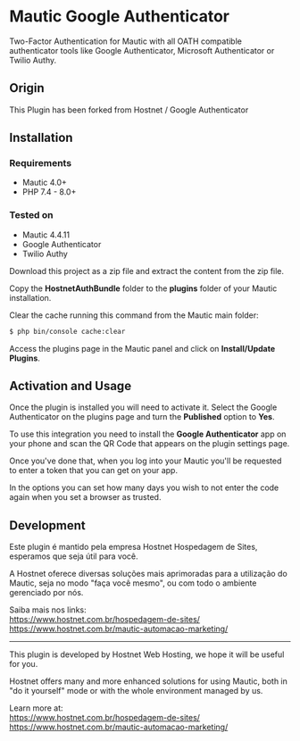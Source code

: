 # Mautic Google Authenticator

Two-Factor Authentication for Mautic with all OATH compatible authenticator tools like Google Authenticator, Microsoft Authenticator or Twilio Authy.

## Origin
This Plugin has been forked from Hostnet / Google Authenticator

## Installation

### Requirements
- Mautic 4.0+
- PHP 7.4 - 8.0+

### Tested on
- Mautic 4.4.11
- Google Authenticator
- Twilio Authy

Download this project as a zip file and extract the content from the zip file.

Copy the **HostnetAuthBundle** folder to the **plugins** folder of your Mautic installation.

Clear the cache running this command from the Mautic main folder:
```sh
$ php bin/console cache:clear
```
Access the plugins page in the Mautic panel and click on **Install/Update Plugins**.

## Activation and Usage

Once the plugin is installed you will need to activate it. Select the Google Authenticator on the plugins page and turn the **Published** option to **Yes**.

To use this integration you need to install the **Google Authenticator** app on your phone and scan the QR Code that appears on the plugin settings page.

Once you've done that, when you log into your Mautic you'll be requested to enter a token that you can get on your app.

In the options you can set how many days you wish to not enter the code again when you set a browser as trusted.

## Development

Este plugin é mantido pela empresa Hostnet Hospedagem de Sites, esperamos que seja útil para você.

A Hostnet oferece diversas soluções mais aprimoradas para a utilização do Mautic, seja no modo "faça você mesmo", ou com todo o ambiente gerenciado por nós.

Saiba mais nos links:  
https://www.hostnet.com.br/hospedagem-de-sites/  
https://www.hostnet.com.br/mautic-automacao-marketing/

***

This plugin is developed by Hostnet Web Hosting, we hope it will be useful for you.

Hostnet offers many and more enhanced solutions for using Mautic, both in "do it yourself" mode or with the whole environment managed by us.

Learn more at:  
https://www.hostnet.com.br/hospedagem-de-sites/  
https://www.hostnet.com.br/mautic-automacao-marketing/
